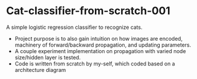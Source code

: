 # Cat-classifier-from-scratch-001
A simple logistic regression classifier to recognize cats. 


- Project purpose is to also gain intuition on how images are encoded, machinery of forward/backward propagation, and updating parameters. 
- A couple experiment implementation on propagation with varied node size/hidden layer is tested.
- Code is written from scratch by my-self, which coded based on a architecture diagram 
